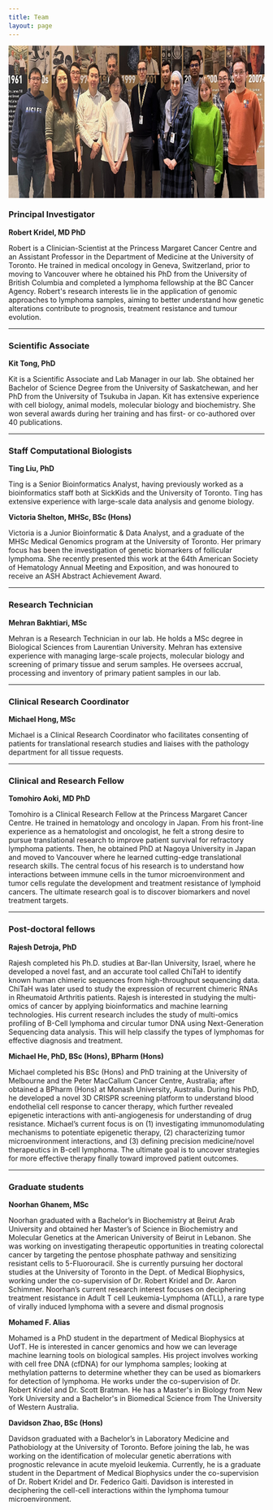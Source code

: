 ```yaml
---
title: Team
layout: page
---
```


<img align="center" src="/img/Team3.jpg" height="300">

### Principal Investigator

**Robert Kridel, MD PhD**

Robert is a Clinician-Scientist at the Princess Margaret Cancer Centre and an Assistant Professor in the Department of Medicine at the University of Toronto. He trained in medical oncology in Geneva, Switzerland, prior to moving to Vancouver where he obtained his PhD from the University of British Columbia and completed a lymphoma fellowship at the BC Cancer Agency. Robert's research interests lie in the application of genomic approaches to lymphoma samples, aiming to better understand how genetic alterations contribute to prognosis, treatment resistance and tumour evolution.

---

### Scientific Associate

**Kit Tong, PhD**

Kit is a Scientific Associate and Lab Manager in our lab. She obtained her Bachelor of Science Degree from the University of Saskatchewan, and her PhD from the University of Tsukuba in Japan. Kit has extensive experience with cell biology, animal models, molecular biology and biochemistry. She won several awards during her training and has first- or co-authored over 40 publications.

---

### Staff Computational Biologists

**Ting Liu, PhD**

Ting is a Senior Bioinformatics Analyst, having previously worked as a bioinformatics staff both at SickKids and the University of Toronto. Ting has extensive experience with large-scale data analysis and genome biology.

**Victoria Shelton, MHSc, BSc (Hons)**

Victoria is a Junior Bioinformatic & Data Analyst, and a graduate of the MHSc Medical Genomics program at the University of Toronto. Her primary focus has been the investigation of genetic biomarkers of follicular lymphoma. She recently presented this work at the 64th American Society of Hematology Annual Meeting and Exposition, and was honoured to receive an ASH Abstract Achievement Award.

---

### Research Technician

**Mehran Bakhtiari, MSc**

Mehran is a Research Technician in our lab. He holds a MSc degree in Biological Sciences from Laurentian University. Mehran has extensive experience with managing large-scale projects, molecular biology and screening of primary tissue and serum samples. He oversees accrual, processing and inventory of primary patient samples in our lab.

---

### Clinical Research Coordinator

**Michael Hong, MSc**

Michael is a Clinical Research Coordinator who facilitates consenting of patients for translational research studies and liaises with the pathology department for all tissue requests.

---

### Clinical and Research Fellow

**Tomohiro Aoki, MD PhD**

Tomohiro is a Clinical Research Fellow at the Princess Margaret Cancer Centre. He trained in hematology and oncology in Japan. From his front-line experience as a hematologist and oncologist, he felt a strong desire to pursue translational research to improve patient survival for refractory lymphoma patients. Then, he obtained PhD at Nagoya University in Japan and moved to Vancouver where he learned cutting-edge translational research skills. The central focus of his research is to understand how interactions between immune cells in the tumor microenvironment and tumor cells regulate the development and treatment resistance of lymphoid cancers. The ultimate research goal is to discover biomarkers and novel treatment targets.

---

### Post-doctoral fellows

**Rajesh Detroja, PhD**

Rajesh completed his Ph.D. studies at Bar-Ilan University, Israel, where he developed a novel fast, and an accurate tool called ChiTaH to identify known human chimeric sequences from high-throughput sequencing data. ChiTaH was later used to study the expression of recurrent chimeric RNAs in Rheumatoid Arthritis patients. Rajesh is interested in studying the multi-omics of cancer by applying bioinformatics and machine learning technologies. His current research includes the study of multi-omics profiling of B-Cell lymphoma and circular tumor DNA using Next-Generation Sequencing data analysis. This will help classify the types of lymphomas for effective diagnosis and treatment.

**Michael He, PhD, BSc (Hons), BPharm (Hons)**

Michael completed his BSc (Hons) and PhD training at the University of Melbourne and the Peter MacCallum Cancer Centre, Australia; after obtained a BPharm (Hons) at Monash University, Australia. During his PhD, he developed a novel 3D CRISPR screening platform to understand blood endothelial cell response to cancer therapy, which further revealed epigenetic interactions with anti-angiogenesis for understanding of drug resistance. Michael’s current focus is on (1) investigating immunomodulating mechanisms to potentiate epigenetic therapy, (2) characterizing tumor microenvironment interactions, and (3) defining precision medicine/novel therapeutics in B-cell lymphoma. The ultimate goal is to uncover strategies for more effective therapy finally toward improved patient outcomes.

---

### Graduate students

**Noorhan Ghanem, MSc**

Noorhan graduated with a Bachelor’s in Biochemistry at Beirut Arab University and obtained her Master’s of Science in Biochemistry and Molecular Genetics at the American University of Beirut in Lebanon. She was working on investigating therapeutic opportunities in treating colorectal cancer by targeting the pentose phosphate pathway and sensitizing resistant cells to 5-Fluorouracil. She is currently pursuing her doctoral studies at the University of Toronto in the Dept. of Medical Biophysics, working under the co-supervision of Dr. Robert Kridel and Dr. Aaron Schimmer. Noorhan’s current research interest focuses on deciphering treatment resistance in Adult T cell Leukemia-Lymphoma (ATLL), a rare type of virally induced lymphoma with a severe and dismal prognosis

**Mohamed F. Alias**

Mohamed is a PhD student in the department of Medical Biophysics at UofT. He is interested in cancer genomics and how we can leverage machine learning tools on biological samples. His project involves working with cell free DNA (cfDNA) for our lymphoma samples; looking at methylation patterns to determine whether they can be used as biomarkers for detection of lymphoma. He works under the co-supervision of Dr. Robert Kridel and Dr. Scott Bratman. He has a Master's in Biology from New York University and a Bachelor's in Biomedical Science from The University of Western Australia.

**Davidson Zhao, BSc (Hons)**

Davidson graduated with a Bachelor’s in Laboratory Medicine and Pathobiology at the University of Toronto. Before joining the lab, he was working on the identification of molecular genetic aberrations with prognostic relevance in acute myeloid leukemia. Currently, he is a graduate student in the Department of Medical Biophysics under the co-supervision of Dr. Robert Kridel and Dr. Federico Gaiti. Davidson is interested in deciphering the cell-cell interactions within the lymphoma tumour microenvironment. 
